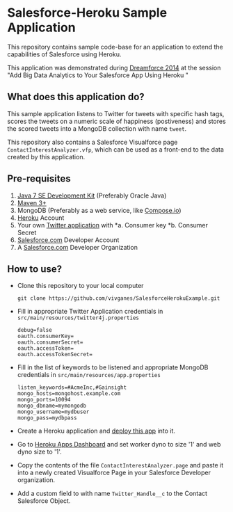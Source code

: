 Salesforce-Heroku Sample Application
=========

This repository contains sample code-base for an application to extend the capabilities of Salesforce using Heroku.

This application was demonstrated during [Dreamforce 2014](http://www.salesforce.com/dreamforce/DF14/) at the session "Add Big Data Analytics to Your Salesforce App Using Heroku
"

What does this application do?
----
This sample application listens to Twitter for tweets with specific hash tags, scores the tweets on a numeric scale of happiness (postiveness) and stores the scored tweets into a MongoDB collection with name `tweet`.

This repository also contains a Salesforce Visualforce page `ContactInterestAnalyzer.vfp`, which can be used as a front-end to the data created by this application.

Pre-requisites
----
1. [Java 7 SE Development Kit](http://www.oracle.com/technetwork/java/javase/downloads/jdk7-downloads-1880260.html) (Preferably Oracle Java)
2. [Maven 3+](http://maven.apache.org/download.cgi)
3. MongoDB (Preferably as a web service, like [Compose.io](http://www.compose.io))
4. [Heroku](http://www.heroku.com) Account
5. Your own [Twitter application](https://apps.twitter.com/) with
  *a. Consumer key
  *b. Consumer Secret
6. [Salesforce.com](http://www.salesforce.com) Developer Account
7. A [Salesforce.com](http://www.salesforce.com) Developer Organization

How to use?
----
* Clone this repository to your local computer

    ```
    git clone https://github.com/vivganes/SalesforceHerokuExample.git
    ```
* Fill in appropriate Twitter Application credentials in ```src/main/resources/twitter4j.properties```

    ```
    debug=false
    oauth.consumerKey=
    oauth.consumerSecret=
    oauth.accessToken=
    oauth.accessTokenSecret=
    ```
* Fill in the list of keywords to be listened and appropriate MongoDB credentials in ```src/main/resources/app.properties```

    ```
    listen_keywords=#AcmeInc,#Gainsight
    mongo_hosts=mongohost.example.com
    mongo_ports=10094
    mongo_dbname=mymongodb
    mongo_username=mydbuser
    mongo_pass=mydbpass
    ```
* Create a Heroku application and [deploy this app](https://devcenter.heroku.com/articles/git) into it.

* Go to [Heroku Apps Dashboard](http://dashboard.heroku.com) and set worker dyno to size '1' and web dyno size to '1'.

* Copy the contents of the file ```ContactInterestAnalyzer.page``` and paste it into a newly created Visualforce Page in your Salesforce Developer organization.

* Add a custom field to with name ```Twitter_Handle__c``` to the Contact Salesforce Object.